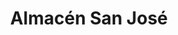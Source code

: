 ---
title: "Almacén San José"
url: /la-banda/almacen-san-jose-aristobulo-del-valle/
shop: Supermarkt
---